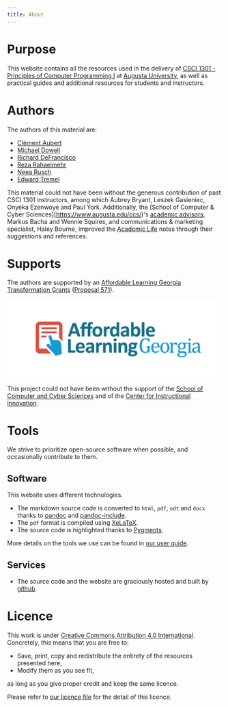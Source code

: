 ```yaml
---
title: About
---
```


# Purpose

This website contains all the resources used in the delivery of [CSCI 1301 - Principles of Computer Programming I](http://catalog.augusta.edu/preview_course_nopop.php?catoid=27&coid=70445) at [Augusta University](https://www.augusta.edu), as well as practical guides and additional resources for students and instructors.

# Authors

The authors of this material are:

- [Clément Aubert](http://spots.augusta.edu/caubert/)
- [Michael Dowell](https://spots.augusta.edu/mdowell/)
- [Richard DeFrancisco](https://www.augusta.edu/faculty/directory/view.php?id=RDEFRANCISCO)
- [Reza Rahaeimehr](https://www.augusta.edu/faculty/directory/view.php?id=RRAHAEIMEHR)
- [Neea Rusch](https://nkrusch.github.io/)
- [Edward Tremel](https://edwardtremel.com/)

This material could not have been without the generous contribution of past CSCI 1301 instructors, among which Aubrey Bryant, Leszek Gasieniec, Onyeka Ezenwoye and Paul York.
Additionally, the [School of Computer & Cyber Sciences][https://www.augusta.edu/ccs/)'s  [academic advisors](https://www.augusta.edu/ccs/faculty.php#Staff), Markus Bacha and Wennie Squires, and communications & marketing specialist, Haley Bourne, improved the [Academic Life](index.html#academic-life-1) notes through their suggestions and references.

# Supports

The authors are supported by an [Affordable Learning Georgia](https://www.affordablelearninggeorgia.org/) [Transformation Grants](https://www.affordablelearninggeorgia.org/about/r19_grantees) ([Proposal 571](https://www.affordablelearninggeorgia.org/assets/documents/571-proposal.docx)).

[![](img/ALG_Logo_hires.png)](https://www.affordablelearninggeorgia.org/)

This project could not have been without the support of the [School of Computer and Cyber Sciences](https://www.augusta.edu/ccs/) and of the [Center for Instructional Innovation](https://www.augusta.edu/innovation/).

# Tools

We strive to prioritize open-source software when possible, and occasionally contribute to them.

## Software

This website uses different technologies.

- The markdown source code is converted to `html`, `pdf`, `odt` and `docx` thanks to [pandoc](https://pandoc.org/) and [pandoc-include](https://github.com/DCsunset/pandoc-include).
- The `pdf` format is compiled using [XeLaTeX](https://tug.org/xetex/).
- The source code is highlighted thanks to [Pygments](https://pygments.org/).

More details on the tools we use can be found in [our user guide](user_guide.html#repository-maintenance).

## Services

- The source code and the website are graciously hosted and built by [github](https://github.com/).

# Licence

This work is under [Creative Commons Attribution 4.0 International](https://creativecommons.org/licenses/by/4.0/).
Concretely, this means that you are free to:

- Save, print, copy and redistribute the entirety of the resources presented here,
- Modify them as you see fit,

as long as you give proper credit and keep the same licence.


Please refer to [our licence file](https://github.com/csci-1301/csci-1301.github.io/blob/main/LICENSE.md) for the detail of this licence.

